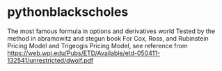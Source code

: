 # pythonblackscholes
 The most famous formula in options and derivatives world 
 Tested by the method in abramowitz and stegun book
 For Cox, Ross, and Rubinstein Pricing Model and Trigeogis Pricing Model, see reference from https://web.wpi.edu/Pubs/ETD/Available/etd-050411-132541/unrestricted/dwolf.pdf 
